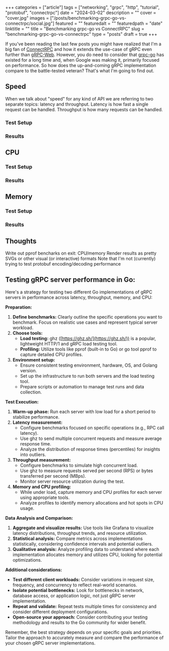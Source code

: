 +++
categories = ["article"]
tags = ["networking", "grpc", "http", "tutorial", "protobuf", "connectrpc"]
date = "2024-03-02"
description = ""
cover = "cover.jpg"
images = ["/posts/benchmarking-grpc-go-vs-connectrpc/social.jpg"]
featured = ""
featuredalt = ""
featuredpath = "date"
linktitle = ""
title = "Benchmarking grpc-go vs ConnectRPC"
slug = "benchmarking-grpc-go-vs-connectrpc"
type = "posts"
draft = true
+++

If you've been reading the last few posts you might have realized that I'm a big fan of [ConnectRPC](https://connectrpc.com/) and how it extends the use-case of gRPC even further than [gRPC-Web](https://github.com/grpc/grpc-web). However, you do need to consider that [grpc-go](https://github.com/grpc/grpc-go) has existed for a long time and, when Google was making it, primarily focused on performance. So how does the up-and-coming gRPC implementation compare to the battle-tested veteran? That's what I'm going to find out.

## Speed
When we talk about "speed" for any kind of API we are referring to two separate topics: latency and throughput. Latency is how fast a single request can be handled. Throughput is how many requests can be handled.

### Test Setup

### Results

## CPU
### Test Setup

### Results

## Memory
### Test Setup

### Results


## Thoughts


Write out pprof bencharks on exit: CPU/memory
Render results as pretty SVGs or other visual (or interactive) formats
Note that I'm not (currently) trying to test protobuf encoding/decoding performance


## Testing gRPC server performance in Go:

Here's a strategy for testing two different Go implementations of gRPC servers in performance across latency, throughput, memory, and CPU:

**Preparation:**

1. **Define benchmarks:** Clearly outline the specific operations you want to benchmark. Focus on realistic use cases and represent typical server workload.
2. **Choose tools:**
    * **Load testing:** ghz ([https://ghz.sh/](https://ghz.sh/)) is a popular, lightweight HTTP/1 and gRPC load testing tool.
    * **Profiling:** Utilize tools like pprof (built-in to Go) or go tool pprof to capture detailed CPU profiles.
3. **Environment setup:**
    * Ensure consistent testing environment, hardware, OS, and Golang version.
    * Set up the infrastructure to run both servers and the load testing tool.
    * Prepare scripts or automation to manage test runs and data collection.

**Test Execution:**

1. **Warm-up phase:** Run each server with low load for a short period to stabilize performance.
2. **Latency measurement:**
    * Configure benchmarks focused on specific operations (e.g., RPC call latency).
    * Use ghz to send multiple concurrent requests and measure average response time.
    * Analyze the distribution of response times (percentiles) for insights into outliers.
3. **Throughput measurement:**
    * Configure benchmarks to simulate high concurrent load.
    * Use ghz to measure requests served per second (RPS) or bytes transferred per second (MBps).
    * Monitor server resource utilization during the test.
4. **Memory and CPU profiling:**
    * While under load, capture memory and CPU profiles for each server using appropriate tools.
    * Analyze profiles to identify memory allocations and hot spots in CPU usage.

**Data Analysis and Comparison:**

1. **Aggregate and visualize results:** Use tools like Grafana to visualize latency distributions, throughput trends, and resource utilization.
2. **Statistical analysis:** Compare metrics across implementations statistically, considering confidence intervals and potential outliers.
3. **Qualitative analysis:** Analyze profiling data to understand where each implementation allocates memory and utilizes CPU, looking for potential optimizations.

**Additional considerations:**

* **Test different client workloads:** Consider variations in request size, frequency, and concurrency to reflect real-world scenarios.
* **Isolate potential bottlenecks:** Look for bottlenecks in network, database access, or application logic, not just gRPC server implementation.
* **Repeat and validate:** Repeat tests multiple times for consistency and consider different deployment configurations.
* **Open-source your approach:** Consider contributing your testing methodology and results to the Go community for wider benefit.

Remember, the best strategy depends on your specific goals and priorities. Tailor the approach to accurately measure and compare the performance of your chosen gRPC server implementations.
